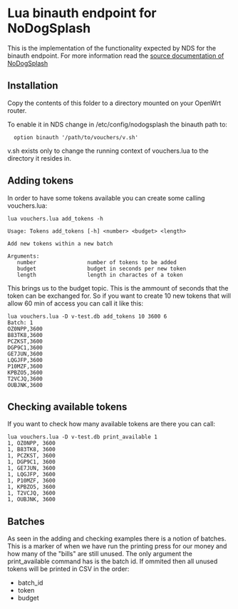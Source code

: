 # Lua binauth endpoint for NoDogSplash
This is the implementation of the functionality expected by NDS for the binauth endpoint. For more information read the [source documentation of NoDogSplash](https://nodogsplashdocs.readthedocs.io/en/stable/binauth.html)

## Installation

Copy the contents of this folder to a directory mounted on your OpenWrt router.

To enable it in NDS change in /etc/config/nodogsplash the binauth path to:
```
  option binauth '/path/to/vouchers/v.sh'
```
v.sh exists only to change the running context of vouchers.lua to the directory it resides in.

## Adding tokens
In order to have some tokens available you can create some calling vouchers.lua:
```
lua vouchers.lua add_tokens -h

Usage: Tokens add_tokens [-h] <number> <budget> <length>

Add new tokens within a new batch

Arguments:
   number                number of tokens to be added
   budget                budget in seconds per new token
   length                length in charactes of a token
```

This brings us to the budget topic. This is the ammount of seconds that the token can be exchanged for. So if you want to create 10 new tokens that will allow 60 min of access you can call it like this:
```
lua vouchers.lua -D v-test.db add_tokens 10 3600 6 
Batch: 1
OZ0NPP,3600
B83TK8,3600
PCZKST,3600
DGP9C1,3600
GE7JUN,3600
LQGJFP,3600
P10MZF,3600
KPBZO5,3600
T2VCJQ,3600
OUBJNK,3600
```
## Checking available tokens
If you want to check how many available tokens are there you can call:
```
lua vouchers.lua -D v-test.db print_available 1
1, OZ0NPP, 3600
1, B83TK8, 3600
1, PCZKST, 3600
1, DGP9C1, 3600
1, GE7JUN, 3600
1, LQGJFP, 3600
1, P10MZF, 3600
1, KPBZO5, 3600
1, T2VCJQ, 3600
1, OUBJNK, 3600
```
## Batches
As seen in the adding and checking examples there is a notion of batches. This is a marker of when we have run the printing press for our money and how many of the "bills" are still unused. The only argument the print_available command has is the batch id. If ommited then all unused tokens will be printed in CSV in the order:
- batch_id
- token
- budget
